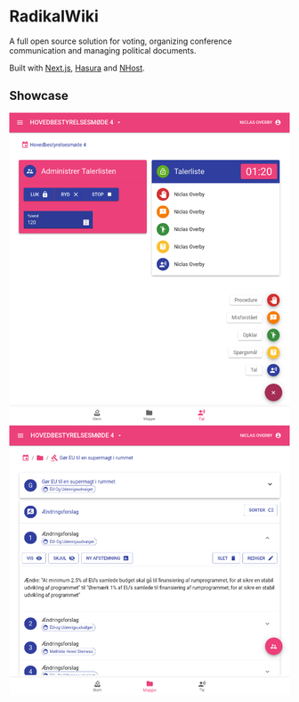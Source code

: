 # RadikalWiki
A full open source solution for voting, organizing conference communication and managing political documents.

Built with [Next.js](https://nextjs.org), [Hasura](https://hasura.io) and [NHost](https://nhost.io).

## Showcase
![](doc/radikalwiki1.png)
![](doc/radikalwiki2.png)